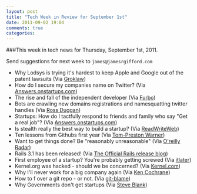 ```yaml
---
layout: post
title: "Tech Week in Review for September 1st"
date: 2011-09-02 19:04
comments: true
categories: 
---
```


###This week in tech news for Thursday, September 1st, 2011.

Send suggestions for next week to `james@jamesrgifford.com`


- Why Lodsys is trying it's hardest to keep Apple and Google out of the patent lawsuits (Via [Groklaw](http://www.groklaw.net/article.php?story=20110828073533134))
- How do I secure my companies name on Twitter?  (Via [Answers.onstartups.com](http://answers.onstartups.com/questions/29352/securing-your-companys-name-on-twitter))
- The rise and fall of the independent developer  (Via [Furbo](http://furbo.org/2011/07/13/the-rise-and-fall-of-the-independent-developer/))
- Bots are crawling new domains registrations and namesquatting twitter handles (Via [Ross Duggan](http://rossduggan.ie/blog/technology/bots-are-crawling-new-domain-registrations-and-namesquatting-twitter-handles/))
- Startups: How do I tactfully respond to friends and family who say "Get a real job"? (Via [Answers.onstartups.com](http://answers.onstartups.com/questions/29229/how-to-tactfully-respond-to-friends-and-relatives-who-say-get-a-real-job))
- Is stealth really the best way to build a startup? (Via [ReadWriteWeb](http://www.readwriteweb.com/start/2011/03/is-stealth-the-best-way-to-bui.php))
- Ten lessons from Githubs first year (Via [Tom-Preston Warner](http://tom.preston-werner.com/2011/03/29/ten-lessons-from-githubs-first-year.html))
- Want to get things done? Be "reasonably unreasonable" (Via [O'reilly Radar](http://radar.oreilly.com/2011/07/turing-uk-apology.html)) 
- Rails 3.1 has been released! (Via [The Official Rails release blog](http://weblog.rubyonrails.org/2011/8/31/rails-3-1-0-has-been-released))
- First employee of a startup? You're probably getting screwed (Via [itlater](http://blog.itlater.com/first-employee-of-startup-you-are-probably-getting-screwed/))
- Kernel.org was hacked - should we be concerned? (Via [Kernel.com](http://www.linux.com/news/featured-blogs/171-jonathan-corbet/491001-the-cracking-of-kernelorg))
- Why I'll never work for a big company again (Via [Ken Cochrane](http://kencochrane.net/blog/2011/08/ill-never-work-for-a-big-company-again/))
- How to f over a git repo - or not. (Via [git-blame](http://git-blame.blogspot.com/2011/08/how-to-inject-malicious-commit-to-git.htm))
- Why Governments don't get startups (Via [Steve Blank](http://steveblank.com/2011/09/01/why-governments-don%E2%80%99t-get-startups/))
